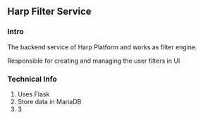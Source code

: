 ## Harp Filter Service

### Intro
The backend service of Harp Platform and works as filter engine.

Responsible for creating and managing the user filters in UI

### Technical Info
1. Uses Flask
2. Store data in MariaDB
3. 3